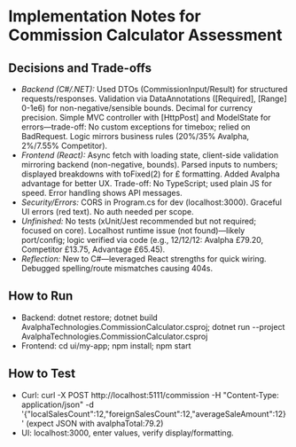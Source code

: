 # Implementation Notes for Commission Calculator Assessment

## Decisions and Trade-offs
- *Backend (C#/.NET):* Used DTOs (CommissionInput/Result) for structured requests/responses. Validation via DataAnnotations ([Required], [Range] 0-1e6) for non-negative/sensible bounds. Decimal for currency precision. Simple MVC controller with [HttpPost] and ModelState for errors—trade-off: No custom exceptions for timebox; relied on BadRequest. Logic mirrors business rules (20%/35% Avalpha, 2%/7.55% Competitor).
- *Frontend (React):* Async fetch with loading state, client-side validation mirroring backend (non-negative, bounds). Parsed inputs to numbers; displayed breakdowns with toFixed(2) for £ formatting. Added Avalpha advantage for better UX. Trade-off: No TypeScript; used plain JS for speed. Error handling shows API messages.
- *Security/Errors:* CORS in Program.cs for dev (localhost:3000). Graceful UI errors (red text). No auth needed per scope.
- *Unfinished:* No tests (xUnit/Jest recommended but not required; focused on core). Localhost runtime issue (not found)—likely port/config; logic verified via code (e.g., 12/12/12: Avalpha £79.20, Competitor £13.75, Advantage £65.45).
- *Reflection:* New to C#—leveraged React strengths for quick wiring. Debugged spelling/route mismatches causing 404s.

## How to Run
- Backend: dotnet restore; dotnet build AvalphaTechnologies.CommissionCalculator.csproj; dotnet run --project AvalphaTechnologies.CommissionCalculator.csproj[](http://localhost:5111)
- Frontend: cd ui/my-app; npm install; npm start[](http://localhost:3000)

## How to Test
- Curl: curl -X POST http://localhost:5111/commission -H "Content-Type: application/json" -d '{"localSalesCount":12,"foreignSalesCount":12,"averageSaleAmount":12}' (expect JSON with avalphaTotal:79.2)
- UI: localhost:3000, enter values, verify display/formatting.